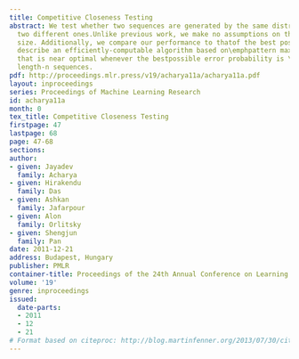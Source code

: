 ```yaml
---
title: Competitive Closeness Testing
abstract: We test whether two sequences are generated by the same distributionor by
  two different ones.Unlike previous work, we make no assumptions on the distributions’support
  size. Additionally, we compare our performance to thatof the best possible test.We
  describe an efficiently-computable algorithm based on\emphpattern maximum likelihood
  that is near optimal whenever the bestpossible error probability is \le\exp(-14n^2/3)using
  length-n sequences.
pdf: http://proceedings.mlr.press/v19/acharya11a/acharya11a.pdf
layout: inproceedings
series: Proceedings of Machine Learning Research
id: acharya11a
month: 0
tex_title: Competitive Closeness Testing
firstpage: 47
lastpage: 68
page: 47-68
sections: 
author:
- given: Jayadev
  family: Acharya
- given: Hirakendu
  family: Das
- given: Ashkan
  family: Jafarpour
- given: Alon
  family: Orlitsky
- given: Shengjun
  family: Pan
date: 2011-12-21
address: Budapest, Hungary
publisher: PMLR
container-title: Proceedings of the 24th Annual Conference on Learning Theory
volume: '19'
genre: inproceedings
issued:
  date-parts:
  - 2011
  - 12
  - 21
# Format based on citeproc: http://blog.martinfenner.org/2013/07/30/citeproc-yaml-for-bibliographies/
---
```

